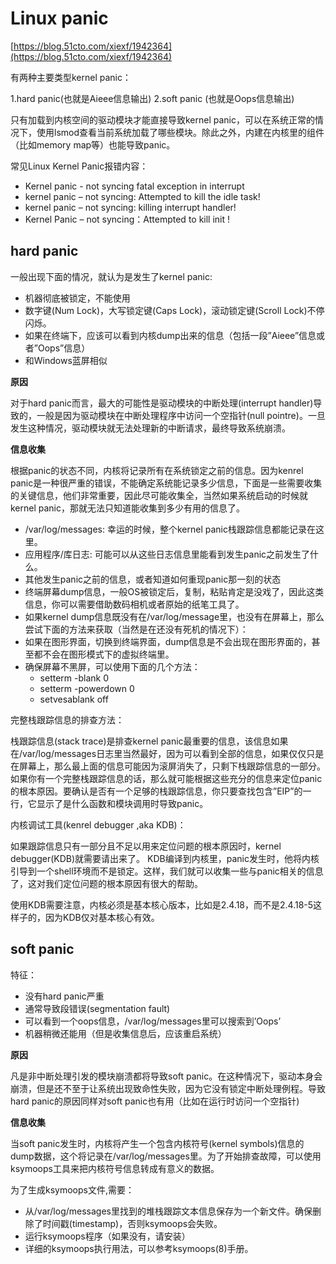 # Linux panic #

[https://blog.51cto.com/xiexf/1942364](https://blog.51cto.com/xiexf/1942364)

有两种主要类型kernel panic：

1.hard panic(也就是Aieee信息输出)
2.soft panic (也就是Oops信息输出)

只有加载到内核空间的驱动模块才能直接导致kernel panic，可以在系统正常的情况下，使用lsmod查看当前系统加载了哪些模块。除此之外，内建在内核里的组件（比如memory map等）也能导致panic。

常见Linux Kernel Panic报错内容：

- Kernel panic - not syncing fatal exception in interrupt
- kernel panic – not syncing: Attempted to kill the idle task!
- kernel panic – not syncing: killing interrupt handler!
- Kernel Panic – not syncing：Attempted to kill init !

## hard panic ##

一般出现下面的情况，就认为是发生了kernel panic:

- 机器彻底被锁定，不能使用
- 数字键(Num Lock)，大写锁定键(Caps Lock)，滚动锁定键(Scroll Lock)不停闪烁。
- 如果在终端下，应该可以看到内核dump出来的信息（包括一段”Aieee”信息或者”Oops”信息）
- 和Windows蓝屏相似

**原因**

对于hard panic而言，最大的可能性是驱动模块的中断处理(interrupt handler)导致的，一般是因为驱动模块在中断处理程序中访问一个空指针(null pointre)。一旦发生这种情况，驱动模块就无法处理新的中断请求，最终导致系统崩溃。

**信息收集**

根据panic的状态不同，内核将记录所有在系统锁定之前的信息。因为kenrel panic是一种很严重的错误，不能确定系统能记录多少信息，下面是一些需要收集的关键信息，他们非常重要，因此尽可能收集全，当然如果系统启动的时候就kernel panic，那就无法只知道能收集到多少有用的信息了。

- /var/log/messages: 幸运的时候，整个kernel panic栈跟踪信息都能记录在这里。
- 应用程序/库日志: 可能可以从这些日志信息里能看到发生panic之前发生了什么。
- 其他发生panic之前的信息，或者知道如何重现panic那一刻的状态
- 终端屏幕dump信息，一般OS被锁定后，复制，粘贴肯定是没戏了，因此这类信息，你可以需要借助数码相机或者原始的纸笔工具了。
- 如果kernel dump信息既没有在/var/log/message里，也没有在屏幕上，那么尝试下面的方法来获取（当然是在还没有死机的情况下）：
- 如果在图形界面，切换到终端界面，dump信息是不会出现在图形界面的，甚至都不会在图形模式下的虚拟终端里。
- 确保屏幕不黑屏，可以使用下面的几个方法：
	- setterm -blank 0
	- setterm -powerdown 0
	- setvesablank off

完整栈跟踪信息的排查方法：

栈跟踪信息(stack trace)是排查kernel panic最重要的信息，该信息如果在/var/log/messages日志里当然最好，因为可以看到全部的信息，如果仅仅只是在屏幕上，那么最上面的信息可能因为滚屏消失了，只剩下栈跟踪信息的一部分。如果你有一个完整栈跟踪信息的话，那么就可能根据这些充分的信息来定位panic的根本原因。要确认是否有一个足够的栈跟踪信息，你只要查找包含”EIP”的一行，它显示了是什么函数和模块调用时导致panic。

内核调试工具(kenrel debugger ,aka KDB)：

如果跟踪信息只有一部分且不足以用来定位问题的根本原因时，kernel debugger(KDB)就需要请出来了。
KDB编译到内核里，panic发生时，他将内核引导到一个shell环境而不是锁定。这样，我们就可以收集一些与panic相关的信息了，这对我们定位问题的根本原因有很大的帮助。

使用KDB需要注意，内核必须是基本核心版本，比如是2.4.18，而不是2.4.18-5这样子的，因为KDB仅对基本核心有效。

## soft panic ##

特征：

- 没有hard panic严重
- 通常导致段错误(segmentation fault)
- 可以看到一个oops信息，/var/log/messages里可以搜索到’Oops’
- 机器稍微还能用（但是收集信息后，应该重启系统）

**原因**

凡是非中断处理引发的模块崩溃都将导致soft panic。在这种情况下，驱动本身会崩溃，但是还不至于让系统出现致命性失败，因为它没有锁定中断处理例程。导致hard panic的原因同样对soft panic也有用（比如在运行时访问一个空指针)

**信息收集**

当soft panic发生时，内核将产生一个包含内核符号(kernel symbols)信息的dump数据，这个将记录在/var/log/messages里。为了开始排查故障，可以使用ksymoops工具来把内核符号信息转成有意义的数据。

为了生成ksymoops文件,需要：

- 从/var/log/messages里找到的堆栈跟踪文本信息保存为一个新文件。确保删除了时间戳(timestamp)，否则ksymoops会失败。
- 运行ksymoops程序（如果没有，请安装）
- 详细的ksymoops执行用法，可以参考ksymoops(8)手册。